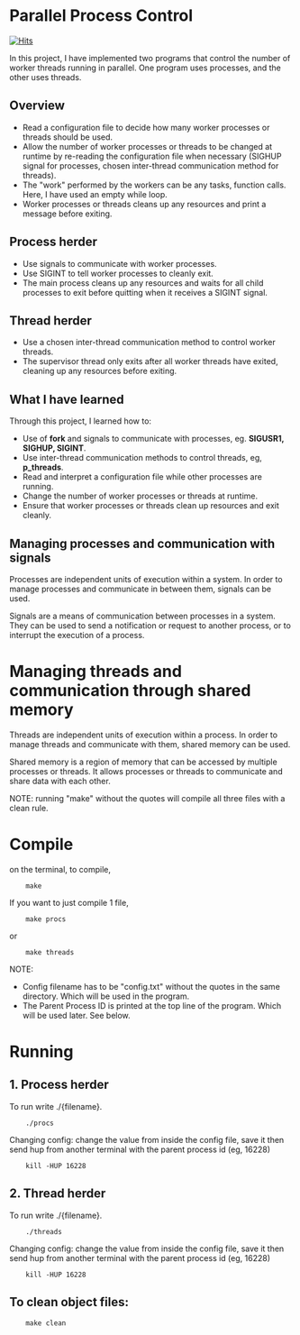 # Parallel Process Control

[![Hits](https://hits.sh/github.com/vmsaif/parallel_process_control.svg?label=Visits&color=100b75)](https://hits.sh/github.com/vmsaif/parallel_process_control/)

In this project, I have implemented two programs that control the number of worker threads running in parallel. One program uses processes, and the other uses threads.

## Overview
- Read a configuration file to decide how many worker processes or threads should be used.
- Allow the number of worker processes or threads to be changed at runtime by re-reading the configuration file when necessary (SIGHUP signal for processes, chosen inter-thread communication method for threads).
- The "work" performed by the workers can be any tasks, function calls. Here, I have used an empty while loop.
- Worker processes or threads cleans up any resources and print a message before exiting.

## Process herder
- Use signals to communicate with worker processes.
- Use SIGINT to tell worker processes to cleanly exit.
- The main process cleans up any resources and waits for all child processes to exit before quitting when it receives a SIGINT signal.

## Thread herder
- Use a chosen inter-thread communication method to control worker threads.
- The supervisor thread only exits after all worker threads have exited, cleaning up any resources before exiting.

## What I have learned
Through this project, I learned how to:

- Use of **fork** and signals to communicate with processes, eg. **SIGUSR1, SIGHUP, SIGINT**.
- Use inter-thread communication methods to control threads, eg, **p_threads**.
- Read and interpret a configuration file while other processes are running.
- Change the number of worker processes or threads at runtime.
- Ensure that worker processes or threads clean up resources and exit cleanly.

## Managing processes and communication with signals
Processes are independent units of execution within a system. In order to manage processes and communicate in between them, signals can be used.

Signals are a means of communication between processes in a system. They can be used to send a notification or request to another process, or to interrupt the execution of a process.

# Managing threads and communication through shared memory
Threads are independent units of execution within a process. In order to manage threads and communicate with them, shared memory can be used.

Shared memory is a region of memory that can be accessed by multiple processes or threads. It allows processes or threads to communicate and share data with each other.


NOTE: running "make" without the quotes will compile all three files with a clean rule. 

# Compile

on the terminal, to compile,
```
    make
```
If you want to just compile 1 file,
```
    make procs 
```
or 
```
    make threads 
```

NOTE: 
- Config filename has to be "config.txt" without the quotes in the same directory. Which will be used in the program.
- The Parent Process ID is printed at the top line of the program. Which will be used later. See below.

# Running

## 1. Process herder

To run write ./{filename}. 
```
    ./procs
```
Changing config: change the value from inside the config file, save it then send hup from another terminal with the parent process id (eg, 16228)
```
    kill -HUP 16228
```

## 2. Thread herder
To run write ./{filename}. 
```
    ./threads
```
Changing config: change the value from inside the config file, save it then send hup from another terminal with the parent process id (eg, 16228)
```
    kill -HUP 16228
```


## To clean object files:
```
    make clean
```
